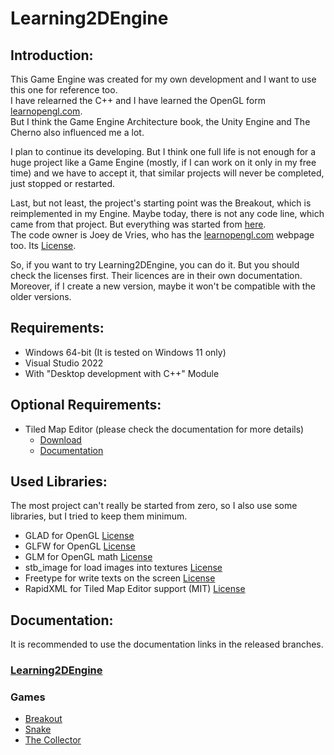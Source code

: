# Learning2DEngine

## Introduction:
This Game Engine was created for my own development and
I want to use this one for reference too.  
I have relearned the C++ and I have learned the OpenGL form
[learnopengl.com](https://learnopengl.com/).  
But I think the Game Engine Architecture book, the Unity Engine and The Cherno also influenced me a lot.

I plan to continue its developing. But I think one full life is not enough
for a huge project like a Game Engine (mostly, if I can work on it only in my free time)
and we have to accept it, that similar projects will never be completed, just stopped
or restarted.

Last, but  not least, the project's starting point was the Breakout, which is reimplemented in my Engine.
Maybe today, there is not any code line, which came from that project.
But everything was started from [here](https://learnopengl.com/In-Practice/2D-Game/Breakout).  
The code owner is Joey de Vries, who has the
[learnopengl.com](https://learnopengl.com/) webpage too.
Its [License](https://learnopengl.com/code_viewer_gh.php?code=src/7.in_practice/3.2d_game/0.full_source/progress/2.program.cpp).

So, if you want to try Learning2DEngine, you can do it.
But you should check the licenses first. Their licences are in their own documentation.  
Moreover, if I create a new version, maybe it won't be compatible with the older versions.

## Requirements:
- Windows 64-bit (It is tested on Windows 11 only)
- Visual Studio 2022
- With "Desktop development with C++" Module

## Optional Requirements:
- Tiled Map Editor (please check the documentation for more details) 
  - [Download](https://www.mapeditor.org/)
  - [Documentation](https://doc.mapeditor.org/en/stable/)

## Used Libraries:
The most project can't really be started from zero, so I also use some libraries,
but I tried to keep them minimum.
- GLAD for OpenGL [License](https://github.com/Dav1dde/glad?tab=License-1-ov-file)
- GLFW for OpenGL [License](https://www.glfw.org/license.html)
- GLM for OpenGL math [License](https://github.com/g-truc/glm?tab=License-1-ov-file)
- stb_image for load images into textures [License](https://github.com/nothings/stb?tab=License-1-ov-file)
- Freetype for write texts on the screen [License](https://freetype.org/license.html)
- RapidXML for Tiled Map Editor support (MIT) [License](https://rapidxml.sourceforge.net/license.txt)

## Documentation:
It is recommended to use the documentation links in the released branches.
### [Learning2DEngine](Documentations/Learning2DEngine.md)

### Games
- [Breakout](Documentations/Breakout.md)
- [Snake](Documentations/Snake.md)
- [The Collector](Documentations/TheCollector.md)